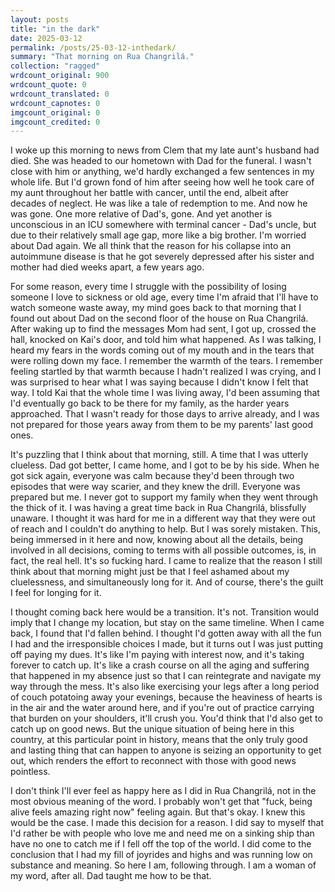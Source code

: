 ```yaml
---
layout: posts
title: "in the dark"
date: 2025-03-12
permalink: /posts/25-03-12-inthedark/
summary: "That morning on Rua Changrilá."
collection: "ragged"
wrdcount_original: 900
wrdcount_quote: 0
wrdcount_translated: 0
wrdcount_capnotes: 0
imgcount_original: 0
imgcount_credited: 0
---
```

I woke up this morning to news from Clem that my late aunt's husband had died. She was headed to our hometown with Dad for the funeral. I wasn't close with him or anything, we'd hardly exchanged a few sentences in my whole life. But I'd grown fond of him after seeing how well he took care of my aunt throughout her battle with cancer, until the end, albeit after decades of neglect. He was like a tale of redemption to me. And now he was gone. One more relative of Dad's, gone. And yet another is unconscious in an ICU somewhere with terminal cancer - Dad's uncle, but due to their relatively small age gap, more like a big brother. I'm worried about Dad again. We all think that the reason for his collapse into an autoimmune disease is that he got severely depressed after his sister and mother had died weeks apart, a few years ago.

For some reason, every time I struggle with the possibility of losing someone I love to sickness or old age, every time I'm afraid that I'll have to watch someone waste away, my mind goes back to that morning that I found out about Dad on the second floor of the house on Rua Changrilá. After waking up to find the messages Mom had sent, I got up, crossed the hall, knocked on Kai's door, and told him what happened. As I was talking, I heard my fears in the words coming out of my mouth and in the tears that were rolling down my face. I remember the warmth of the tears. I remember feeling startled by that warmth because I hadn't realized I was crying, and I was surprised to hear what I was saying because I didn't know I felt that way. I told Kai that the whole time I was living away, I'd been assuming that I'd eventually go back to be there for my family, as the harder years approached. That I wasn't ready for those days to arrive already, and I was not prepared for those years away from them to be my parents' last good ones.

It's puzzling that I think about that morning, still. A time that I was utterly clueless. Dad got better, I came home, and I got to be by his side. When he got sick again, everyone was calm because they'd been through two episodes that were way scarier, and they knew the drill. Everyone was prepared but me. I never got to support my family when they went through the thick of it. I was having a great time back in Rua Changrilá, blissfully unaware. I thought it was hard for me in a different way that they were out of reach and I couldn't do anything to help. But I was sorely mistaken. This, being immersed in it here and now, knowing about all the details, being involved in all decisions, coming to terms with all possible outcomes, is, in fact, the real hell. It's so fucking hard. I came to realize that the reason I still think about that morning might just be that I feel ashamed about my cluelessness, and simultaneously long for it. And of course, there's the guilt I feel for longing for it.

I thought coming back here would be a transition. It's not. Transition would imply that I change my location, but stay on the same timeline. When I came back, I found that I'd fallen behind. I thought I'd gotten away with all the fun I had and the irresponsible choices I made, but it turns out I was just putting off paying my dues. It's like I'm paying with interest now, and it's taking forever to catch up. It's like a crash course on all the aging and suffering that happened in my absence just so that I can reintegrate and navigate my way through the mess. It's also like exercising your legs after a long period of couch potatoing away your evenings, because the heaviness of hearts is in the air and the water around here, and if you're out of practice carrying that burden on your shoulders, it'll crush you. You'd think that I'd also get to catch up on good news. But the unique situation of being here in this country, at this particular point in history, means that the only truly good and lasting thing that can happen to anyone is seizing an opportunity to get out, which renders the effort to reconnect with those with good news pointless.

I don't think I'll ever feel as happy here as I did in Rua Changrilá, not in the most obvious meaning of the word. I probably won't get that "fuck, being alive feels amazing right now" feeling again. But that's okay. I knew this would be the case. I made this decision for a reason. I did say to myself that I'd rather be with people who love me and need me on a sinking ship than have no one to catch me if I fell off the top of the world. I did come to the conclusion that I had my fill of joyrides and highs and was running low on substance and meaning. So here I am, following through. I am a woman of my word, after all. Dad taught me how to be that.
